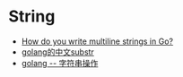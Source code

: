 # String

* [How do you write multiline strings in Go?](http://stackoverflow.com/questions/7933460/how-do-you-write-multiline-strings-in-go)
* [golang的中文substr](http://golangtc.com/t/570afc04b09ecc66b90002cd)
* [golang -- 字符串操作](http://my.oschina.net/1123581321/blog/192971)
